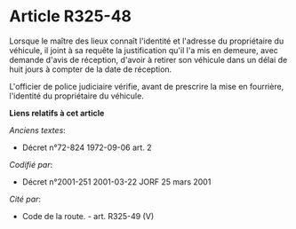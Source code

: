 # Article R325-48

Lorsque le maître des lieux connaît l'identité et l'adresse du propriétaire du véhicule, il joint à sa requête la
justification qu'il l'a mis en demeure, avec demande d'avis de réception, d'avoir à retirer son véhicule dans un délai de
huit jours à compter de la date de réception.

L'officier de police judiciaire vérifie, avant de prescrire la mise en fourrière, l'identité du propriétaire du véhicule.

**Liens relatifs à cet article**

_Anciens textes_:

  - Décret n°72-824 1972-09-06 art. 2

_Codifié par_:

  - Décret n°2001-251 2001-03-22 JORF 25 mars 2001

_Cité par_:

  - Code de la route. - art. R325-49 (V)
